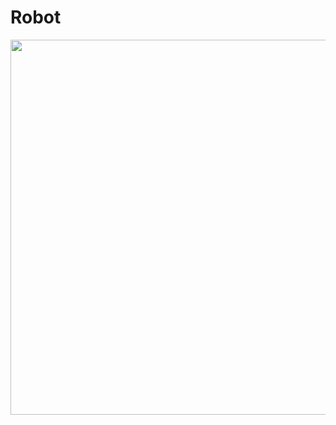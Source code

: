 # Robot
<img src="https://github.com/user-attachments/assets/cf7f08b4-f4ac-4014-92d0-f07944e1c477" width="600">

